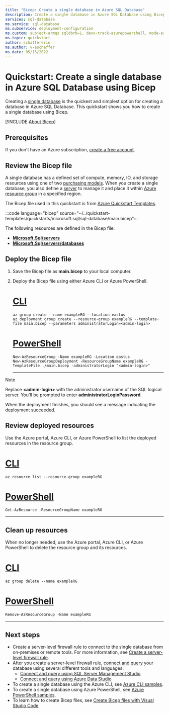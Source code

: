 ```yaml
---
title: "Bicep: Create a single database in Azure SQL Database"
description: Create a single database in Azure SQL Database using Bicep.
services: sql-database
ms.service: sql-database
ms.subservice: deployment-configuration
ms.custom: subject-armqs sqldbrb=1, devx-track-azurepowershell, mode-arm
ms.topic: quickstart
author: schaffererin
ms.author: v-eschaffer
ms.date: 05/15/2022
---
```


# Quickstart: Create a single database in Azure SQL Database using Bicep

Creating a [single database](single-database-overview.md) is the quickest and simplest option for creating a database in Azure SQL Database. This quickstart shows you how to create a single database using Bicep.

[!INCLUDE [About Bicep](../includes/resource-manager-quickstart-bicep-introduction.md)]

## Prerequisites

If you don't have an Azure subscription, [create a free account](https://azure.microsoft.com/free/).

## Review the Bicep file

A single database has a defined set of compute, memory, IO, and storage resources using one of two [purchasing models](purchasing-models.md). When you create a single database, you also define a [server](logical-servers.md) to manage it and place it within [Azure resource group](/azure/active-directory-b2c/overview) in a specified region.

The Bicep file used in this quickstart is from [Azure Quickstart Templates](https://azure.microsoft.com/resources/templates/sql-database/).

:::code language="bicep" source="~/../quickstart-templates/quickstarts/microsoft.sql/sql-database/main.bicep":::

The following resources are defined in the Bicep file:

- [**Microsoft.Sql/servers**](/azure/templates/microsoft.sql/servers)
- [**Microsoft.Sql/servers/databases**](/azure/templates/microsoft.sql/servers/databases)

## Deploy the Bicep file

1. Save the Bicep file as **main.bicep** to your local computer.
1. Deploy the Bicep file using either Azure CLI or Azure PowerShell.

    # [CLI](#tab/CLI)

    ```azurecli
    az group create --name exampleRG --location eastus
    az deployment group create --resource-group exampleRG --template-file main.bicep --parameters administratorLogin=<admin-login>
    ```

    # [PowerShell](#tab/PowerShell)

    ```azurepowershell
    New-AzResourceGroup -Name exampleRG -Location eastus
    New-AzResourceGroupDeployment -ResourceGroupName exampleRG -TemplateFile ./main.bicep -administratorLogin "<admin-login>"
    ```

    ---

> [!NOTE]
> Replace **\<admin-login\>** with the administrator username of the SQL logical server. You'll be prompted to enter **administratorLoginPassword**.

  When the deployment finishes, you should see a message indicating the deployment succeeded.

## Review deployed resources

Use the Azure portal, Azure CLI, or Azure PowerShell to list the deployed resources in the resource group.

# [CLI](#tab/CLI)

```azurecli-interactive
az resource list --resource-group exampleRG
```

# [PowerShell](#tab/PowerShell)

```azurepowershell-interactive
Get-AzResource -ResourceGroupName exampleRG
```

---

## Clean up resources

When no longer needed, use the Azure portal, Azure CLI, or Azure PowerShell to delete the resource group and its resources.

# [CLI](#tab/CLI)

```azurecli-interactive
az group delete --name exampleRG
```

# [PowerShell](#tab/PowerShell)

```azurepowershell-interactive
Remove-AzResourceGroup -Name exampleRG
```

---

## Next steps

- Create a server-level firewall rule to connect to the single database from on-premises or remote tools. For more information, see [Create a server-level firewall rule](firewall-create-server-level-portal-quickstart.md).
- After you create a server-level firewall rule, [connect and query](connect-query-content-reference-guide.md) your database using several different tools and languages.
  - [Connect and query using SQL Server Management Studio](connect-query-ssms.md)
  - [Connect and query using Azure Data Studio](/sql/azure-data-studio/quickstart-sql-database?toc=%2fazure%2fsql-database%2ftoc.json)
- To create a single database using the Azure CLI, see [Azure CLI samples](az-cli-script-samples-content-guide.md).
- To create a single database using Azure PowerShell, see [Azure PowerShell samples](powershell-script-content-guide.md).
- To learn how to create Bicep files, see [Create Bicep files with Visual Studio Code](/azure/azure-resource-manager/bicep/quickstart-create-bicep-use-visual-studio-code.md).
